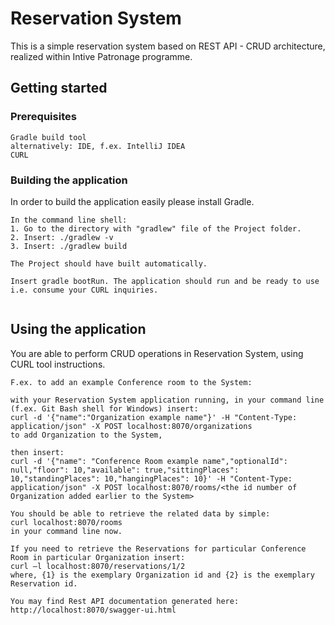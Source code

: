# Reservation System

This is a simple reservation system based on REST API - CRUD architecture, realized within Intive Patronage programme.

## Getting started

### Prerequisites

```
Gradle build tool
alternatively: IDE, f.ex. IntelliJ IDEA
CURL
```

### Building the application

In order to build the application easily please install Gradle.

```
In the command line shell:
1. Go to the directory with "gradlew" file of the Project folder.
2. Insert: ./gradlew -v
3. Insert: ./gradlew build

The Project should have built automatically.

Insert gradle bootRun. The application should run and be ready to use i.e. consume your CURL inquiries.


```

## Using the application

You are able to perform CRUD operations in Reservation System, using CURL tool instructions.

```
F.ex. to add an example Conference room to the System:

with your Reservation System application running, in your command line (f.ex. Git Bash shell for Windows) insert:
curl -d '{"name":"Organization example name"}' -H "Content-Type: application/json" -X POST localhost:8070/organizations
to add Organization to the System,

then insert:
curl -d '{"name": "Conference Room example name","optionalId": null,"floor": 10,"available": true,"sittingPlaces": 10,"standingPlaces": 10,"hangingPlaces": 10}' -H "Content-Type: application/json" -X POST localhost:8070/rooms/<the id number of Organization added earlier to the System>

You should be able to retrieve the related data by simple: 
curl localhost:8070/rooms
in your command line now.

If you need to retrieve the Reservations for particular Conference Room in particular Organization insert:
curl –l localhost:8070/reservations/1/2
where, {1} is the exemplary Organization id and {2} is the exemplary Reservation id.

You may find Rest API documentation generated here: http://localhost:8070/swagger-ui.html
```

